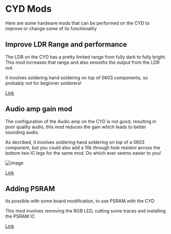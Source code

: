 # CYD Mods

Here are some hardware mods that can be performed on the CYD to improve or change some of its functionality

## Improve LDR Range and performance

The LDR on the CYD has a pretty limited range from fully dark to fully bright. This mod increases that range and also smooths the output from the LDR out.

It involves soldering hand soldering on top of 0603 components, so probably not for beginner solderers!

[Link](https://github.com/hexeguitar/ESP32_TFT_PIO#1-ldr)

## Audio amp gain mod

The configuration of the Audio amp on the CYD is not good, resulting in poor quality audio, this mod reduces the gain which leads to better sounding audio.

As decribed, it involves soldering hand soldering on top of a 0603 component, but you could also add a 10k through hole resistor across the bottom two IC legs for the same mod. Do which ever seems easier to you!

![image](https://github.com/witnessmenow/ESP32-Cheap-Yellow-Display/assets/1562562/04b98352-ca41-4bcc-bf77-380db4cce1da)

[Link](https://github.com/hexeguitar/ESP32_TFT_PIO#2-audio-amp-gain-mod)

## Adding PSRAM

Its possible with some board modification, to use PSRAM with the CYD

This mod involves removing the RGB LED, cutting some traces and installing the PSRAM IC

[Link](https://github.com/hexeguitar/ESP32_TFT_PIO#adding-psram)
